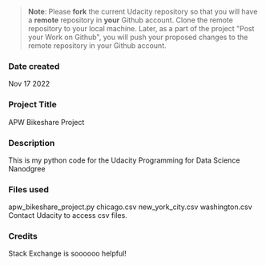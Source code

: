 >**Note**: Please **fork** the current Udacity repository so that you will have a **remote** repository in **your** Github account. Clone the remote repository to your local machine. Later, as a part of the project "Post your Work on Github", you will push your proposed changes to the remote repository in your Github account.

### Date created
Nov 17 2022

### Project Title
APW Bikeshare Project

### Description
This is my python code for the Udacity Programming for Data Science Nanodgree

### Files used
apw_bikeshare_project.py
chicago.csv
new_york_city.csv
washington.csv
Contact Udacity to access csv files. 

### Credits
Stack Exchange is soooooo helpful! 
